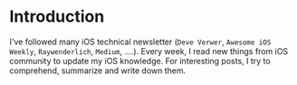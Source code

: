# Introduction
I've followed many iOS technical newsletter (`Deve Verwer`, `Awesome iOS Weekly`, `Raywenderlich`, `Medium`, ....).
 Every week, I read new things from iOS community to update my iOS knowledge. For interesting posts, I try to comprehend, summarize and write down them.
